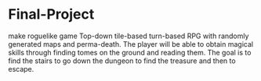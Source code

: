 Final-Project
=============
make roguelike game
Top-down tile-based turn-based RPG with randomly generated maps and perma-death.
The player will be able to obtain magical skills through finding tomes on the ground and reading them.
The goal is to find the stairs to go down the dungeon to find the treasure and then to escape.


